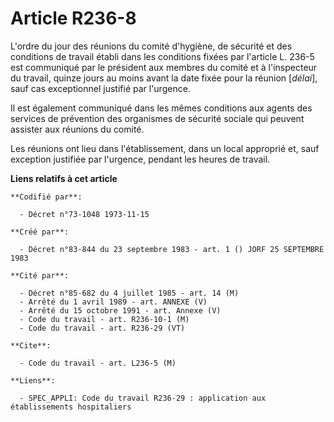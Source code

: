 # Article R236-8

L'ordre du jour des réunions du comité d'hygiène, de sécurité et des conditions de travail établi dans les conditions fixées
par l'article L. 236-5 est communiqué par le président aux membres du comité et à l'inspecteur du travail, quinze jours au
moins avant la date fixée pour la réunion [*délai*], sauf cas exceptionnel justifié par l'urgence.

Il est également communiqué dans les mêmes conditions aux agents des services de prévention des organismes de sécurité
sociale qui peuvent assister aux réunions du comité.

Les réunions ont lieu dans l'établissement, dans un local approprié et, sauf exception justifiée par l'urgence, pendant les
heures de travail.

**Liens relatifs à cet article**

	**Codifié par**:

	  - Décret n°73-1048 1973-11-15

	**Créé par**:

	  - Décret n°83-844 du 23 septembre 1983 - art. 1 () JORF 25 SEPTEMBRE 1983

	**Cité par**:

	  - Décret n°85-682 du 4 juillet 1985 - art. 14 (M)
	  - Arrêté du 1 avril 1989 - art. ANNEXE (V)
	  - Arrêté du 15 octobre 1991 - art. Annexe (V)
	  - Code du travail - art. R236-10-1 (M)
	  - Code du travail - art. R236-29 (VT)

	**Cite**:

	  - Code du travail - art. L236-5 (M)

	**Liens**:

	  - SPEC_APPLI: Code du travail R236-29 : application aux établissements hospitaliers
